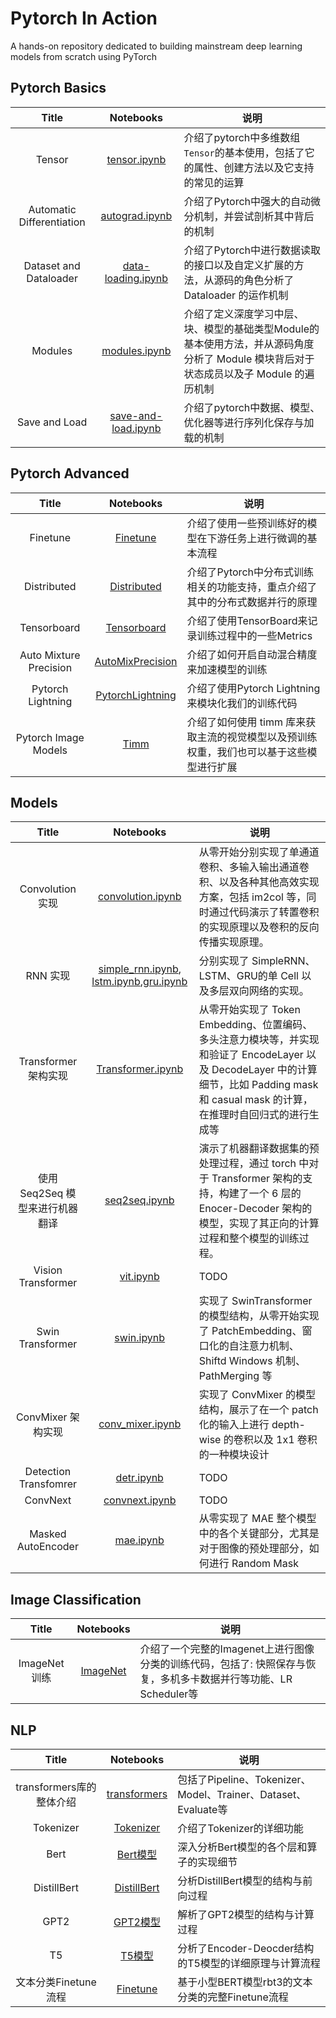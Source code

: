 # Pytorch In Action

A hands-on repository dedicated to building mainstream deep learning models from scratch using PyTorch


## Pytorch Basics

| Title | Notebooks | 说明 |
|:---:|:---:|---|
| Tensor | [tensor.ipynb](./pytorch-basics/tensor.ipynb) | 介绍了pytorch中多维数组`Tensor`的基本使用，包括了它的属性、创建方法以及它支持的常见的运算 |
| Automatic Differentiation | [autograd.ipynb](./pytorch-basics/autograd.ipynb)     | 介绍了Pytorch中强大的自动微分机制，并尝试剖析其中背后的机制 |
| Dataset and Dataloader | [data-loading.ipynb](./pytorch-basics/data-loading.ipynb)| 介绍了Pytorch中进行数据读取的接口以及自定义扩展的方法，从源码的角色分析了 Dataloader 的运作机制 |
| Modules | [modules.ipynb](./pytorch-basics/modules.ipynb) | 介绍了定义深度学习中层、块、模型的基础类型Module的基本使用方法，并从源码角度分析了 Module 模块背后对于状态成员以及子 Module 的遍历机制 |
| Save and Load | [save-and-load.ipynb](./pytorch-basics/save-and-load.ipynb)| 介绍了pytorch中数据、模型、优化器等进行序列化保存与加载的机制  |


## Pytorch Advanced

| Title | Notebooks | 说明 |
|:---:|:---:|---|
| Finetune | [Finetune](./pytorch-advanced/06_Finetune.ipynb) | 介绍了使用一些预训练好的模型在下游任务上进行微调的基本流程 |
| Distributed | [Distributed](./pytorch-advanced/07_Distributed.ipynb)| 介绍了Pytorch中分布式训练相关的功能支持，重点介绍了其中的分布式数据并行的原理 |
| Tensorboard | [Tensorboard](./pytorch-advanced/08_Tensorboard.ipynb)| 介绍了使用TensorBoard来记录训练过程中的一些Metrics |
| Auto Mixture Precision | [AutoMixPrecision](./pytorch-advanced/09_AutoMixPrecision.ipynb)| 介绍了如何开启自动混合精度来加速模型的训练 |
| Pytorch Lightning | [PytorchLightning](./pytorch-advanced/10_PytorchLightning.ipynb)| 介绍了使用Pytorch Lightning来模块化我们的训练代码 |
| Pytorch Image Models | [Timm](./timm/tutuorials.ipynb)| 介绍了如何使用 timm 库来获取主流的视觉模型以及预训练权重，我们也可以基于这些模型进行扩展 |

## Models

| Title | Notebooks | 说明 |
| :---: | :---: | --- |
| Convolution实现 | [convolution.ipynb](./models/convolution.ipynb) | 从零开始分别实现了单通道卷积、多输入输出通道卷积、以及各种其他高效实现方案，包括 im2col 等，同时通过代码演示了转置卷积的实现原理以及卷积的反向传播实现原理。 |
| RNN 实现 | [simple_rnn.ipynb](./models/simple_rnn.ipynb), [lstm.ipynb](./models/lstm.ipynb),[gru.ipynb](./models/gru.ipynb) | 分别实现了 SimpleRNN、LSTM、GRU的单 Cell 以及多层双向网络的实现。 |
| Transformer 架构实现 | [Transformer.ipynb](./models/transformer.ipynb)| 从零开始实现了 Token Embedding、位置编码、多头注意力模块等，并实现和验证了 EncodeLayer 以及 DecodeLayer 中的计算细节，比如 Padding mask 和 casual mask 的计算，在推理时自回归式的进行生成等 |
| 使用 Seq2Seq 模型来进行机器翻译 | [seq2seq.ipynb](./models/seq2seq.ipynb) | 演示了机器翻译数据集的预处理过程，通过 torch 中对于 Transformer 架构的支持，构建了一个 6 层的 Enocer-Decoder 架构的模型，实现了其正向的计算过程和整个模型的训练过程。|
| Vision Transformer| [vit.ipynb](./models/vit.ipynb) | TODO |
| Swin Transformer| [swin.ipynb](./models/swin.ipynb) | 实现了 SwinTransformer 的模型结构，从零开始实现了 PatchEmbedding、窗口化的自注意力机制、Shiftd Windows 机制、PathMerging 等 |
| ConvMixer 架构实现| [conv_mixer.ipynb](./models/conv_mixer.ipynb) | 实现了 ConvMixer 的模型结构，展示了在一个 patch 化的输入上进行 depth-wise 的卷积以及 1x1 卷积的一种模块设计 |
| Detection Transfomrer | [detr.ipynb](./models/detr.ipynb) | TODO |
| ConvNext| [convnext.ipynb](./models/convnext.ipynb) | TODO |
| Masked AutoEncoder| [mae.ipynb](./models/mae.ipynb) | 从零实现了 MAE 整个模型中的各个关键部分，尤其是对于图像的预处理部分，如何进行 Random Mask |


## Image Classification

| Title | Notebooks | 说明 |
|:---:|:---:|---|
| ImageNet 训练 | [ImageNet](./imagenet/README.md) | 介绍了一个完整的Imagenet上进行图像分类的训练代码，包括了: 快照保存与恢复，多机多卡数据并行等功能、LR Scheduler等 |

## NLP

| Title | Notebooks | 说明 |
|:---:|:---:|---|
| transformers库的整体介绍 | [transformers](./transformers/tutorials.ipynb) | 包括了Pipeline、Tokenizer、Model、Trainer、Dataset、Evaluate等 |
| Tokenizer  | [Tokenizer](./transformers/tokenizer.ipynb)    | 介绍了Tokenizer的详细功能 |
| Bert | [Bert模型](./transformers/bert_model.ipynb)   | 深入分析Bert模型的各个层和算子的实现细节 |
| DistillBert | [DistillBert](./transformers/distilbert_cls.ipynb)| 分析DistillBert模型的结构与前向过程 |
| GPT2 | [GPT2模型](./transformers/gpt2_model.ipynb)    | 解析了GPT2模型的结构与计算过程 |
| T5  | [T5模型](./transformers/t5_model.ipynb)       | 分析了Encoder-Deocder结构的T5模型的详细原理与计算流程 |
| 文本分类Finetune流程 | [Finetune](./transformers/text_cls_finetune.ipynb)| 基于小型BERT模型rbt3的文本分类的完整Finetune流程 |


